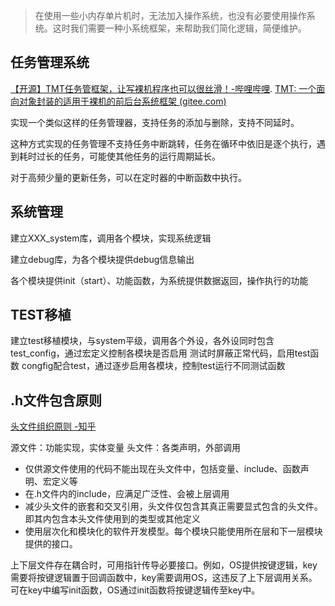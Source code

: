 > 在使用一些小内存单片机时，无法加入操作系统，也没有必要使用操作系统。这时我们需要一种小系统框架，来帮助我们简化逻辑，简便维护。

## 任务管理系统
[【开源】TMT任务管框架，让写裸机程序也可以很丝滑！-哔哩哔哩](https://b23.tv/i5zFJ7o).
[TMT: 一个面向对象封装的适用于裸机的前后台系统框架 (gitee.com)](https://gitee.com/gevico/tmt)

实现一个类似这样的任务管理器，支持任务的添加与删除，支持不同延时。

这种方式实现的任务管理不支持任务中断跳转，任务在循环中依旧是逐个执行，遇到耗时过长的任务，可能使其他任务的运行周期延长。

对于高频少量的更新任务，可以在定时器的中断函数中执行。

## 系统管理

建立XXX_system库，调用各个模块，实现系统逻辑

建立debug库，为各个模块提供debug信息输出

各个模块提供init（start）、功能函数，为系统提供数据返回，操作执行的功能

## TEST移植
建立test移植模块，与system平级，调用各个外设，各外设同时包含test_config，通过宏定义控制各模块是否启用
测试时屏蔽正常代码，启用test函数
congfig配合test，通过逐步启用各模块，控制test运行不同测试函数

## .h文件包含原则

[头文件组织原则 -知乎](https://zhuanlan.zhihu.com/p/345399752?utm_psn=1830187395955425280)

源文件：功能实现，实体变量
头文件：各类声明，外部调用

- 仅供源文件使用的代码不能出现在头文件中，包括变量、include、函数声明、宏定义等
- 在.h文件内的include，应满足广泛性、会被上层调用
- 减少头文件的嵌套和交叉引用，头文件仅包含其真正需要显式包含的头文件。即其内包含本头文件使用到的类型或其他定义
- 使用层次化和模块化的软件开发模型。每个模块只能使用所在层和下一层模块提供的接口。

上下层文件存在耦合时，可用指针传导必要接口。例如，OS提供按键逻辑，key需要将按键逻辑置于回调函数中，key需要调用OS，这违反了上下层调用关系。可在key中编写init函数，OS通过init函数将按键逻辑传至key中。











